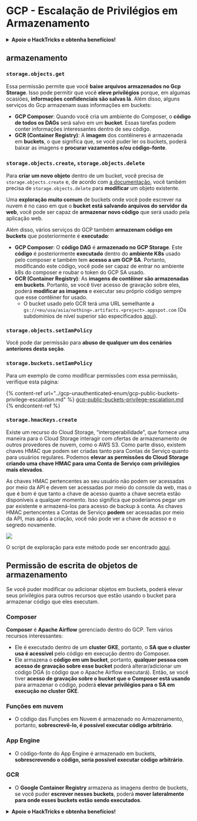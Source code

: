 # GCP - Escalação de Privilégios em Armazenamento

<details>

<summary><strong>Apoie o HackTricks e obtenha benefícios!</strong></summary>

* Se você deseja ver sua **empresa anunciada no HackTricks** ou se deseja acessar a **última versão do PEASS ou baixar o HackTricks em PDF**, confira os [**PLANOS DE ASSINATURA**](https://github.com/sponsors/carlospolop)!
* Adquira o [**swag oficial do PEASS & HackTricks**](https://peass.creator-spring.com)
* Descubra [**The PEASS Family**](https://opensea.io/collection/the-peass-family), nossa coleção exclusiva de [**NFTs**](https://opensea.io/collection/the-peass-family)
* **Junte-se ao** 💬 [**grupo do Discord**](https://discord.gg/hRep4RUj7f) ou ao [**grupo do telegram**](https://t.me/peass) ou **siga-me** no **Twitter** 🐦 [**@carlospolopm**](https://twitter.com/carlospolopm).
* **Compartilhe suas técnicas de hacking enviando PRs para os repositórios do** [**HackTricks**](https://github.com/carlospolop/hacktricks) e [**HackTricks Cloud**](https://github.com/carlospolop/hacktricks-cloud) no Github.

</details>

## armazenamento

### `storage.objects.get`

Essa permissão permite que você **baixe arquivos armazenados no Gcp Storage**. Isso pode permitir que você **eleve privilégios** porque, em algumas ocasiões, **informações confidenciais são salvas lá**. Além disso, alguns serviços do Gcp armazenam suas informações em buckets:

* **GCP Composer**: Quando você cria um ambiente do Composer, o **código de todos os DAGs** será salvo em um **bucket**. Essas tarefas podem conter informações interessantes dentro de seu código.
* **GCR (Container Registry)**: A **imagem** dos contêineres é armazenada em **buckets**, o que significa que, se você puder ler os buckets, poderá baixar as imagens e **procurar vazamentos e/ou código-fonte**.

### `storage.objects.create`, `storage.objects.delete`

Para **criar um novo objeto** dentro de um bucket, você precisa de `storage.objects.create` e, de acordo com [a documentação](https://cloud.google.com/storage/docs/access-control/iam-permissions#object\_permissions), você também precisa de `storage.objects.delete` para **modificar** um objeto existente.

Uma **exploração muito comum** de buckets onde você pode escrever na nuvem é no caso em que o **bucket está salvando arquivos do servidor da web**, você pode ser capaz de **armazenar novo código** que será usado pela aplicação web.

Além disso, vários serviços do GCP também **armazenam código em buckets** que posteriormente é **executado**:

* **GCP Composer**: O **código DAG** é **armazenado no GCP Storage**. Este **código** é posteriormente **executado** dentro do **ambiente K8s** usado pelo composer e também tem **acesso a um GCP SA**. Portanto, modificando este código, você pode ser capaz de entrar no ambiente k8s do composer e roubar o token do GCP SA usado.
* **GCR (Container Registry)**: As **imagens de contêiner são armazenadas em buckets**. Portanto, se você tiver acesso de gravação sobre eles, poderá **modificar as imagens** e executar seu próprio código sempre que esse contêiner for usado.
  * O bucket usado pelo GCR terá uma URL semelhante a `gs://<eu/usa/asia/nothing>.artifacts.<project>.appspot.com` (Os subdomínios de nível superior são especificados [aqui](https://cloud.google.com/container-registry/docs/pushing-and-pulling)).

### `storage.objects.setIamPolicy`

Você pode dar permissão para **abuso de qualquer um dos cenários anteriores desta seção**.

### **`storage.buckets.setIamPolicy`**

Para um exemplo de como modificar permissões com essa permissão, verifique esta página:

{% content-ref url="../gcp-unauthenticated-enum/gcp-public-buckets-privilege-escalation.md" %}
[gcp-public-buckets-privilege-escalation.md](../gcp-unauthenticated-enum/gcp-public-buckets-privilege-escalation.md)
{% endcontent-ref %}

### `storage.hmacKeys.create`

Existe um recurso do Cloud Storage, "interoperabilidade", que fornece uma maneira para o Cloud Storage interagir com ofertas de armazenamento de outros provedores de nuvem, como o AWS S3. Como parte disso, existem chaves HMAC que podem ser criadas tanto para Contas de Serviço quanto para usuários regulares. Podemos **elevar as permissões do Cloud Storage criando uma chave HMAC para uma Conta de Serviço com privilégios mais elevados**.

As chaves HMAC pertencentes ao seu usuário não podem ser acessadas por meio da API e devem ser acessadas por meio do console da web, mas o que é bom é que tanto a chave de acesso quanto a chave secreta estão disponíveis a qualquer momento. Isso significa que poderíamos pegar um par existente e armazená-los para acesso de backup à conta. As chaves HMAC pertencentes a Contas de Serviço **podem** ser acessadas por meio da API, mas após a criação, você não pode ver a chave de acesso e o segredo novamente.

![](https://rhinosecuritylabs.com/wp-content/uploads/2020/04/image2-1.png)

O script de exploração para este método pode ser encontrado [aqui](https://github.com/RhinoSecurityLabs/GCP-IAM-Privilege-Escalation/blob/master/ExploitScripts/storage.hmacKeys.create.py).

## Permissão de escrita de objetos de armazenamento

Se você puder modificar ou adicionar objetos em buckets, poderá elevar seus privilégios para outros recursos que estão usando o bucket para armazenar código que eles executam.

### Composer

**Composer** é **Apache Airflow** gerenciado dentro do GCP. Tem vários recursos interessantes:

* Ele é executado dentro de um **cluster GKE**, portanto, o **SA que o cluster usa é acessível** pelo código em execução dentro do Composer.
* Ele armazena o **código em um bucket**, portanto, **qualquer pessoa com acesso de gravação sobre esse bucket** poderá alterar/adicionar um código DGA (o código que o Apache Airflow executará). Então, se você tiver **acesso de gravação sobre o bucket que o Composer está usando** para armazenar o código, poderá **elevar privilégios para o SA em execução no cluster GKE**.

### Funções em nuvem

* O código das Funções em Nuvem é armazenado no Armazenamento, portanto, **sobrescrevê-lo, é possível executar código arbitrário**.

### App Engine

* O código-fonte do App Engine é armazenado em buckets, **sobrescrevendo o código, seria possível executar código arbitrário**.

### GCR

* O **Google Container Registry** armazena as imagens dentro de buckets, se você puder **escrever nesses buckets**, poderá **mover lateralmente para onde esses buckets estão sendo executados**.

<details>

<summary><strong>Apoie o HackTricks e obtenha benefícios!</strong></summary>

* Se você deseja ver sua **empresa anunciada no HackTricks** ou se deseja acessar a **última versão do PEASS ou baixar o HackTricks em PDF**, confira os [**PLANOS DE ASSINATURA**](https://github.com/sponsors/carlospolop)!
* Adquira o [**swag oficial do PEASS & HackTricks**](https://peass.creator-spring.com)
* Descubra [**The PEASS Family**](https://opensea.io/collection/the-peass-family), nossa coleção exclusiva de [**NFTs**](https://opensea.io/collection/the-peass-family)
* **Junte-se ao** 💬 [**grupo do Discord**](https://discord.gg/hRep4RUj7f) ou ao [**grupo do telegram**](https://t.me/peass) ou **siga-me** no **Twitter** 🐦 [**@carlospolopm**](https://twitter.com/carlospolopm).
* **Compartilhe suas técnicas de hacking enviando PRs para os repositórios do** [**HackTricks**](https://github.com/carlospolop/hacktricks) e [**HackTricks Cloud**](https://github.com/carlospolop/hacktricks-cloud) no Github.

</details>